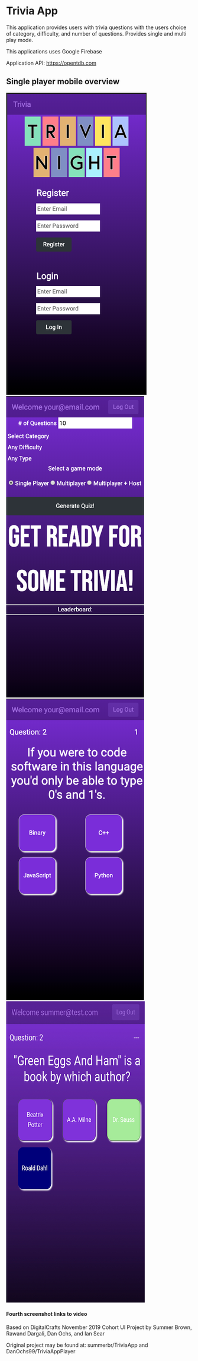 # Trivia App

This application provides users with trivia questions with the users choice of category, difficulty, and number of questions. Provides single and multi play mode.

This applications uses Google Firebase

Application API: https://opentdb.com

## Single player mobile overview

![Login Screen](screen_shot_2019-12-13_at_10.46.22_am.png)
![Home Screen](screen_shot_2019-12-13_at_12.22.40_pm.png)
![In play](screen_shot_2019-12-13_at_12.28.18_pm.png)
[![Video](ScreenshotVideo.jpg)](https://youtu.be/t5mSp_VjC7w)

#### Fourth screenshot links to video

Based on DigitalCrafts November 2019 Cohort UI Project
by Summer Brown, Rawand Dargali, Dan Ochs, and Ian Sear

Original project may be found at:
summerbr/TriviaApp and DanOchs99/TriviaAppPlayer
